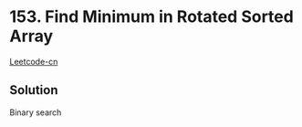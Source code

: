 # 153. Find Minimum in Rotated Sorted Array
[Leetcode-cn](https://leetcode-cn.com/problems/find-minimum-in-rotated-sorted-array/)

## Solution
Binary search

